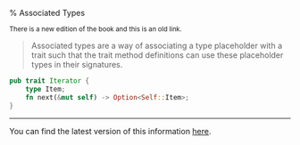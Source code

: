 % Associated Types

<small>There is a new edition of the book and this is an old link.</small>

> Associated types are a way of associating a type placeholder with a trait such that the trait method definitions can use these placeholder types in their signatures.

```rust
pub trait Iterator {
    type Item;
    fn next(&mut self) -> Option<Self::Item>;
}
```

---

You can find the latest version of this information
[here](ch20-02-advanced-traits.html#specifying-placeholder-types-in-trait-definitions-with-associated-types).
